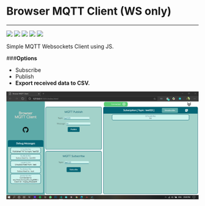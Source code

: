 # Browser MQTT Client (WS only)
<hr>

![](https://img.shields.io/badge/Tools-MQTT-informational?style=flat&logo=eclipse-mosquitto&logoColor=white&color=0237a3) ![](https://img.shields.io/badge/Code-HTML-informational?style=flat&logo=html5&logoColor=white&color=eb6734) ![](https://img.shields.io/badge/Code-CSS-informational?style=flat&logo=css3&logoColor=white&color=345ceb) ![](https://img.shields.io/badge/Code-JavaScript-informational?style=flat&logo=javascript&logoColor=white&color=ebd234) ![](https://img.shields.io/badge/Version-1.0-brightgreen)

Simple MQTT Websockets Client using JS.

###**Options**

* Subscribe
* Publish
* **Export received data to CSV.**


![.](/images/screenShots.png)
